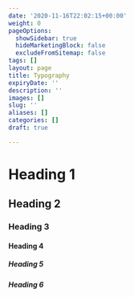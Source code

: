 ```yaml
---
date: '2020-11-16T22:02:15+00:00'
weight: 0
pageOptions:
  showSidebar: true
  hideMarketingBlock: false
  excludeFromSitemap: false
tags: []
layout: page
title: Typography
expiryDate: ''
description: ''
images: []
slug: ''
aliases: []
categories: []
draft: true

---
```

# Heading 1

## Heading 2

### Heading 3

#### Heading 4

##### Heading 5

##### Heading 6